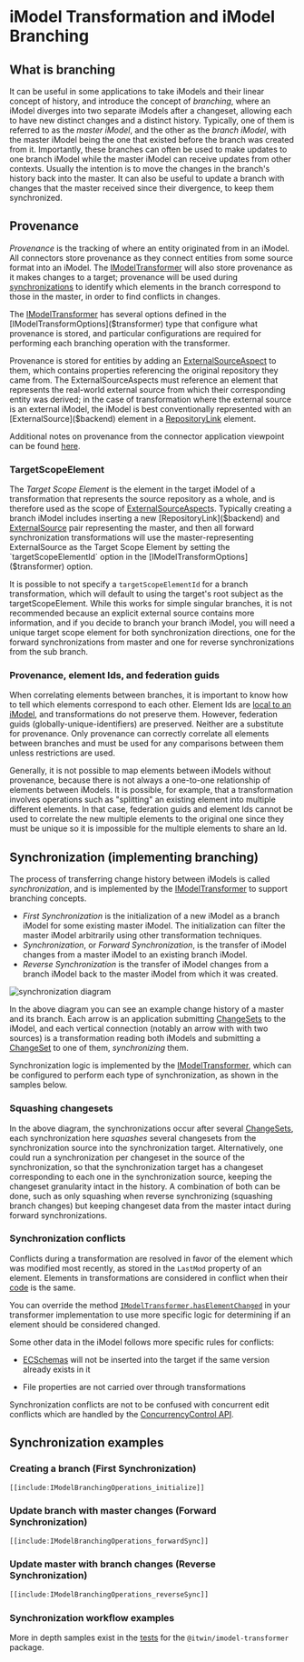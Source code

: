 # iModel Transformation and iModel Branching

## What is branching

It can be useful in some applications to take iModels and their linear concept of history, and introduce the concept of
*branching*, where an iModel diverges into two separate iModels after a changeset, allowing each to have new distinct changes and
a distinct history. Typically, one of them is referred to as the *master iModel*, and the other as the *branch iModel*,
with the master iModel being the one that existed before the branch was created from it.
Importantly, these branches can often be used to make updates to one branch iModel while the master iModel
can receive updates from other contexts. Usually the intention is to move the changes in the branch's history back into
the master. It can also be useful to update a branch with changes that the master received since their divergence,
to keep them synchronized.

## Provenance

*Provenance* is the tracking of where an entity originated from in an iModel. All connectors
store provenance as they connect entities from some source format into an iModel. The [IModelTransformer]($transformer) will
also store provenance as it makes changes to a target; provenance will be used during
[synchronizations](#synchronization-implementing-branching) to identify which elements
in the branch correspond to those in the master, in order to find conflicts in changes.

The [IModelTransformer]($transformer) has several options defined in the [IModelTransformOptions]($transformer) type
that configure what provenance is stored, and particular configurations are required for performing each branching operation
with the transformer.

Provenance is stored for entities by adding an [ExternalSourceAspect]($backend) to them, which contains properties referencing the original
repository they came from. The ExternalSourceAspects must reference an element that represents the real-world external source from which
their corresponding entity was derived; in the case of transformation where the external source is an external iModel, the iModel is best
conventionally represented with an [ExternalSource]($backend) element in a [RepositoryLink]($backend) element.

Additional notes on provenance from the connector application viewpoint can be found [here](/learning/writeaconnector/#sync).

### TargetScopeElement

The *Target Scope Element* is the element in the target iModel of a transformation that represents the source repository as a whole,
and is therefore used as the scope of [ExternalSourceAspect]($backend)s. Typically creating a branch iModel includes inserting a new
[RepositoryLink]($backend) and [ExternalSource]($backend) pair representing the master, and then all forward synchronization transformations
will use the master-representing ExternalSource as the Target Scope Element by setting the `targetScopeElementId` option in the [IModelTransformOptions]($transformer) option.

It is possible to not specify a `targetScopeElementId` for a branch transformation,
which will default to using the target's root subject as the targetScopeElement.
While this works for simple singular branches, it is not recommended because an explicit
external source contains more information, and if you decide to branch your branch iModel,
you will need a unique target scope element for both synchronization directions, one for
the forward synchronizations from master and one for reverse synchronizations from the sub branch.

### Provenance, element Ids, and federation guids

When correlating elements between branches, it is important to know how to tell which elements correspond to each other.
Element Ids are [local to an iModel](/learning/common/id64), and transformations do not preserve them. However, federation guids
(globally-unique-identifiers) are preserved. Neither are a substitute for provenance.
Only provenance can correctly correlate all elements between branches and must be used for any comparisons between them unless restrictions are
used.

Generally, it is not possible to map elements between iModels without provenance, because there is not always a one-to-one relationship of
elements between iModels. It is possible, for example, that a transformation involves operations such as "splitting" an existing element
into multiple different elements. In that case, federation guids and element Ids cannot be used to correlate the new multiple elements to the
original one since they must be unique so it is impossible for the multiple elements to share an Id.

## Synchronization (implementing branching)

The process of transferring change history between iModels is called *synchronization*, and is implemented by the
[IModelTransformer]($transformer) to support branching concepts.

- *First Synchronization* is the initialization of a new iModel as a branch iModel for some existing master iModel.
  The initialization can filter the master iModel arbitrarily using other transformation techniques.
- *Synchronization*, or *Forward Synchronization*, is the transfer of iModel changes from a master iModel to an existing branch iModel.
- *Reverse Synchronization* is the transfer of iModel changes from a branch iModel back to the master iModel from which it was created.

![synchronization diagram](./iModelBranching.drawio.svg)

In the above diagram you can see an example change history of a master and its branch. Each arrow is an application submitting
[ChangeSets](/learning/imodelhub/briefcases) to the iModel, and each vertical connection (notably an arrow with with two sources) is
a transformation reading both iModels and submitting a [ChangeSet](/learning/glossary/#changeset) to one of them, *synchronizing* them.

Synchronization logic is implemented by the [IModelTransformer]($transformer), which can be configured to perform each type of
synchronization, as shown in the samples below.

### Squashing changesets

In the above diagram, the synchronizations occur after several [ChangeSets](/learning/imodelhub/briefcases), each synchronization here *squashes* several changesets
from the synchronization source into the synchronization target. Alternatively, one could run a synchronization per changeset
in the source of the synchronization, so that the synchronization target has a changeset corresponding to each one in the
synchronization source, keeping the changeset granularity intact in the history. A combination of both can be done, such as
only squashing when reverse synchronizing (squashing branch changes) but keeping changeset data from the master intact during
forward synchronizations.

### Synchronization conflicts

Conflicts during a transformation are resolved in favor of the element which was modified most recently, as stored in the `LastMod` property
of an element.  Elements in transformations are considered in conflict when their [code](/bis/fundamentals/foundation/codes) is the same.

You can override the method [`IModelTransformer.hasElementChanged`](/reference/imodel-transformer/imodels/imodeltransformer/haselementchanged/)
in your transformer implementation to use more specific logic for determining if an element should be considered changed.

Some other data in the iModel follows more specific rules for conflicts:

- [ECSchemas](/bis/ec/ec-schema/) will not be inserted into the target if the same version already exists in it
<!-- (see [dynamic schemas](/docs/bis/fundamentals/schema-evolution/schema-customization.md#Dynamic-Schema-Minor-Change-Considerations)) -->
- File properties<!--missing documentation--> are not carried over through transformations

Synchronization conflicts are not to be confused with concurrent edit conflicts which are handled by the
[ConcurrencyControl API](/learning/backend/concurrencycontrol).

## Synchronization examples

### Creating a branch (First Synchronization)

```ts
[[include:IModelBranchingOperations_initialize]]
```

### Update branch with master changes (Forward Synchronization)

```ts
[[include:IModelBranchingOperations_forwardSync]]
```

### Update master with branch changes (Reverse Synchronization)

```ts
[[include:IModelBranchingOperations_reverseSync]]
```

### Synchronization workflow examples

More in depth samples exist in the [tests](https://github.com/iTwin/imodel-transformer/blob/main/packages/transformer/src/test/standalone/IModelTransformerHub.test.ts) for the `@itwin/imodel-transformer` package.
